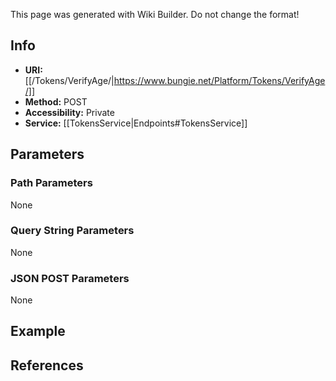 <span class="wiki-builder">This page was generated with Wiki Builder. Do not change the format!</span>

## Info

* **URI:** [[/Tokens/VerifyAge/|https://www.bungie.net/Platform/Tokens/VerifyAge/]]
* **Method:** POST
* **Accessibility:** Private
* **Service:** [[TokensService|Endpoints#TokensService]]

## Parameters
### Path Parameters
None

### Query String Parameters
None

### JSON POST Parameters
None

## Example


## References
